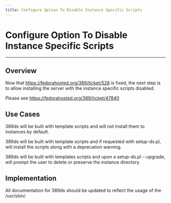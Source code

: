 ```yaml
---
title: Configure Option To Disable Instance Specific Scripts
---
```


# Configure Option To Disable Instance Specific Scripts
----------------

Overview
--------

Now that https://fedorahosted.org/389/ticket/528 is fixed, the next step is to allow installing the server with the instance specific scripts disabled.

Please see https://fedorahosted.org/389/ticket/47840

Use Cases
---------

389ds will be built with template scripts and will not install them to instances by default.

389ds will be built with template scripts and if requested with setup-ds.pl, will install the scripts along with a deprecation warning.

389ds will be built with templates scripts and upon a setup-ds.pl --upgrade, will prompt the user to delete or preserve the instance directory.

Implementation
--------------

All documentation for 389ds should be updated to reflect the usage of the /usr/sbin/<script> over the per-instance script directory.

The template scripts should be checked to ensure that they are merely templates to the /usr/sbin scripts, rather than still full scripts. This should already have been covered by https://fedorahosted.org/389/ticket/528

setup-ds.pl will gain a new option to enable the installation of the instance directory and script. This should have an option in the .inf setup file. Only when this option is specified will inst_dir become a necessary option to fill in. Otherwise inst_dir is ignored. By default, the installation of these scripts is disabled.

setup-ds.pl in upgrade mode will gain an option to delete the inst_dir. If this is not taken, the scripts will be upgraded as usual. However, a warning should be presented due to deprecation.

At some time in the future, there support for the per-instance script directory should be removed.

Once this is complete, the per-instance script templates will be removed from git.

Replication
-----------

No impact.

Updates and Upgrades
--------------------

See implementation.

Dependencies
------------

No dependencies.

External Impact
---------------

No external impact.


Author
------

nhosoi@redhat.com
wibrown@redhat.com


